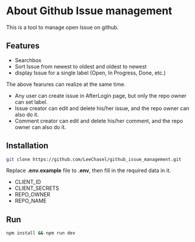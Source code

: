 # About Github Issue management

This is a tool to manage open Issue on github.

## Features

- Searchbox
- Sort Issue from newest to oldest and oldest to newest
- display Issue for a single label (Open, In Progress, Done, etc.)

The above fearures can realize at the same time.

- Any user can create issue in AfterLogin page, but only the repo owner can set label.
- Issue creator can edit and delete his/her issue, and the repo owner can also do it.
- Comment creator can edit and delete his/her comment, and the repo owner can also do it.

## Installation

```bash
git clone https://github.com/LeeChasel/github_issue_management.git
```

Replace **.env.example** file to **.env**, then fill in the required data in it.

- CLIENT_ID
- CLIENT_SECRETS
- REPO_OWNER
- REPO_NAME

## Run

```bash
npm install && npm run dev
```